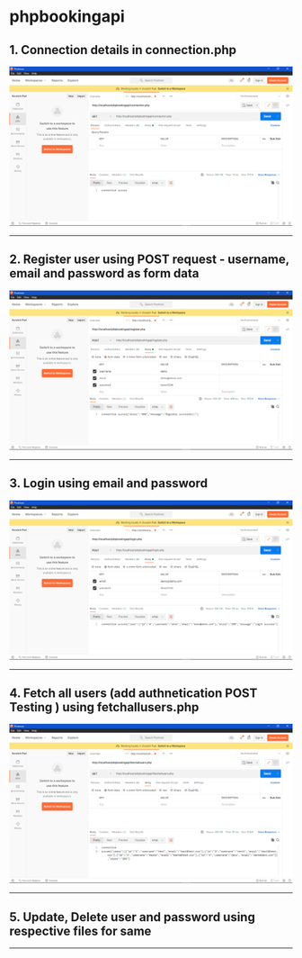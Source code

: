 # phpbookingapi

## 1. Connection details in connection.php
   ![connection.png](READMEFiles/connection.png)
 ***
## 2. Register user using POST request - username, email and password as form data
 ![register.png](READMEFiles/register.png)
 ***
## 3. Login using email and password
 ![login.png](READMEFiles/login.png)
 ***
## 4. Fetch all users (add authnetication POST Testing ) using fetchallusers.php
 ![fetchallusers.png](READMEFiles/fetchallusers.png)
 ***
## 5. Update, Delete user and password using respective files for same
 ***
 